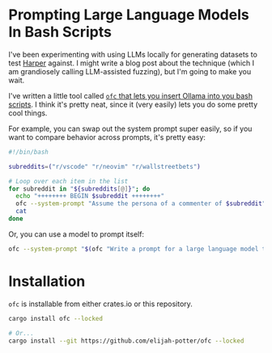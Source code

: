 # Prompting Large Language Models In Bash Scripts 

I've been experimenting with using LLMs locally for generating datasets to test [Harper](https://writewithharper.com) against.
I might write a blog post about the technique (which I am grandiosely calling LLM-assisted fuzzing), but I'm going to make you wait.

I've written a little tool called [`ofc` that lets you insert Ollama into you bash scripts](https://github.com/elijah-potter/ofc).
I think it's pretty neat, since it (very easily) lets you do some pretty cool things.

For example, you can swap out the system prompt super easily, so if you want to compare behavior across prompts, it's pretty easy:

```bash
#!/bin/bash

subreddits=("r/vscode" "r/neovim" "r/wallstreetbets")

# Loop over each item in the list
for subreddit in "${subreddits[@]}"; do
  echo "++++++++ BEGIN $subreddit ++++++++"
  ofc --system-prompt "Assume the persona of a commenter of $subreddit" "What is your opinion on pepperjack cheese."
  cat
done
```

Or, you can use a model to prompt itself:

```bash
ofc --system-prompt "$(ofc "Write a prompt for a large language model that makes it think harder. ")" "What is a while loop?"
```

# Installation

`ofc` is installable from either crates.io or this repository.

```bash
cargo install ofc --locked

# Or...
cargo install --git https://github.com/elijah-potter/ofc --locked
```
